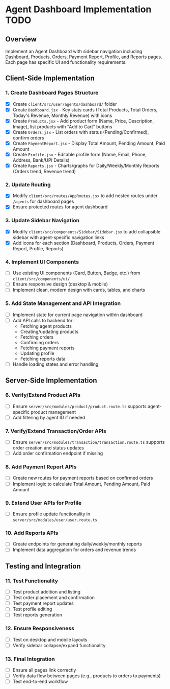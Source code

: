 # Agent Dashboard Implementation TODO

## Overview
Implement an Agent Dashboard with sidebar navigation including Dashboard, Products, Orders, Payment Report, Profile, and Reports pages. Each page has specific UI and functionality requirements.

## Client-Side Implementation

### 1. Create Dashboard Pages Structure
- [x] Create `client/src/user/agents/dashboard/` folder
- [x] Create `Dashboard.jsx` - Key stats cards (Total Products, Total Orders, Today's Revenue, Monthly Revenue) with icons
- [x] Create `Products.jsx` - Add product form (Name, Price, Description, Image), list products with "Add to Cart" buttons
- [x] Create `Orders.jsx` - List orders with status (Pending/Confirmed), confirm orders
- [x] Create `PaymentReport.jsx` - Display Total Amount, Pending Amount, Paid Amount
- [x] Create `Profile.jsx` - Editable profile form (Name, Email, Phone, Address, Bank/UPI Details)
- [x] Create `Reports.jsx` - Charts/graphs for Daily/Weekly/Monthly Reports (Orders trend, Revenue trend)

### 2. Update Routing
- [x] Modify `client/src/routes/AppRoutes.jsx` to add nested routes under `/agents` for dashboard pages
- [x] Ensure protected routes for agent dashboard

### 3. Update Sidebar Navigation
- [x] Modify `client/src/components/Sidebar/Sidebar.jsx` to add collapsible sidebar with agent-specific navigation links
- [x] Add icons for each section (Dashboard, Products, Orders, Payment Report, Profile, Reports)

### 4. Implement UI Components
- [ ] Use existing UI components (Card, Button, Badge, etc.) from `client/src/components/ui/`
- [ ] Ensure responsive design (desktop & mobile)
- [ ] Implement clean, modern design with cards, tables, and charts

### 5. Add State Management and API Integration
- [ ] Implement state for current page navigation within dashboard
- [ ] Add API calls to backend for:
  - Fetching agent products
  - Creating/updating products
  - Fetching orders
  - Confirming orders
  - Fetching payment reports
  - Updating profile
  - Fetching reports data
- [ ] Handle loading states and error handling

## Server-Side Implementation

### 6. Verify/Extend Product APIs
- [ ] Ensure `server/src/modules/product/product.route.ts` supports agent-specific product management
- [ ] Add filtering by agent ID if needed

### 7. Verify/Extend Transaction/Order APIs
- [ ] Ensure `server/src/modules/transaction/transaction.route.ts` supports order creation and status updates
- [ ] Add order confirmation endpoint if missing

### 8. Add Payment Report APIs
- [ ] Create new routes for payment reports based on confirmed orders
- [ ] Implement logic to calculate Total Amount, Pending Amount, Paid Amount

### 9. Extend User APIs for Profile
- [ ] Ensure profile update functionality in `server/src/modules/user/user.route.ts`

### 10. Add Reports APIs
- [ ] Create endpoints for generating daily/weekly/monthly reports
- [ ] Implement data aggregation for orders and revenue trends

## Testing and Integration

### 11. Test Functionality
- [ ] Test product addition and listing
- [ ] Test order placement and confirmation
- [ ] Test payment report updates
- [ ] Test profile editing
- [ ] Test reports generation

### 12. Ensure Responsiveness
- [ ] Test on desktop and mobile layouts
- [ ] Verify sidebar collapse/expand functionality

### 13. Final Integration
- [ ] Ensure all pages link correctly
- [ ] Verify data flow between pages (e.g., products to orders to payments)
- [ ] Test end-to-end workflow
